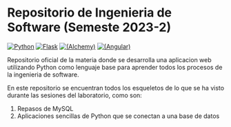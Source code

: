 # Repositorio de Ingenieria de Software (Semeste 2023-2)

[![Python](https://img.shields.io/badge/python-v3.7-blue)](https://docs.python.org/3/)
[![Flask](https://img.shields.io/badge/flask-v1.1.1-blue)](https://flask.palletsprojects.com/en/2.2.x/)
[![(Alchemy)](https://img.shields.io/badge/alchemy-v2.0-blue)](https://docs.sqlalchemy.org/en/20/)
[![(Angular)](https://img.shields.io/badge/angular-v15-red)](https://angular.io/guide/update-to-version-15)

Repositorio oficial de la materia donde se desarrolla una aplicacion web utilizando Python como lenguaje base para aprender todos los procesos de la ingenieria de software.

En este repositorio se encuentran todos los esqueletos de lo que se ha visto durante las sesiones del laboratorio, como son:

1. Repasos de MySQL
2. Aplicaciones sencillas de Python que se conectan a una base de datos
